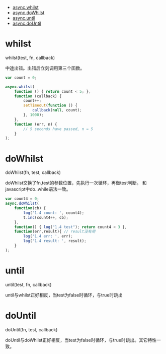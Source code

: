 +   [async.whilst](#whilst)
+   [async.doWhilst](#dowhilst)
+   [async.until](#until)
+   [async.doUntil](#dountil)

# whilst
whilst(test, fn, callback)

中途出错。出错后立刻调用第三个函数。

```javascript
var count = 0;

async.whilst(
    function () { return count < 5; },
    function (callback) {
        count++;
        setTimeout(function () {
            callback(null, count);
        }, 1000);
    },
    function (err, n) {
        // 5 seconds have passed, n = 5
    }
);
```

# doWhilst
doWhilst(fn, test, callback)

doWhilst交换了fn,test的参数位置，先执行一次循环，再做test判断。 和javascript中do..while语法一致。

```javascript
var count4 = 0;
async.doWhilst(
    function(cb) {
        log('1.4 count: ', count4);
        t.inc(count4++, cb);
    },
    function() { log("1.4 test"); return count4 < 3 },
    function(err,result){ // result没有用
        log('1.4 err: ', err);
        log('1.4 result: ', result);
    }
);
```

# until
until(test, fn, callback)

until与whilst正好相反，当test为false时循环，与true时跳出

# doUntil
doUntil(fn, test, callback)

doUntil与doWhilst正好相反，当test为false时循环，与true时跳出。其它特性一致。

